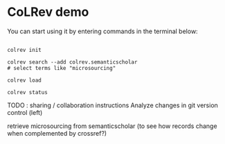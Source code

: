 # CoLRev demo

You can start using it by entering commands in the terminal below:

```

colrev init

colrev search --add colrev.semanticscholar
# select terms like "microsourcing"

colrev load

colrev status

```

TODO : sharing / collaboration instructions
Analyze changes in git version control (left)

retrieve microsourcing from semanticscholar (to see how records change when complemented by crossref?)